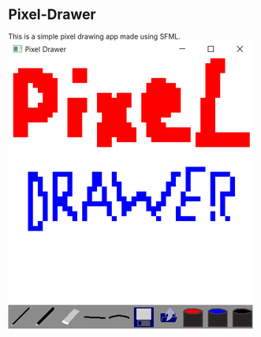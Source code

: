 # Pixel-Drawer
This is a simple pixel drawing app made using SFML.<br/>
![alt text](https://github.com/Juk3n/Pixel-Drawer/blob/master/Drawer/Images/App.png)
